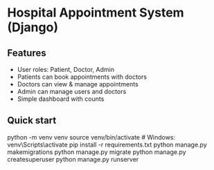 # Hospital Appointment System (Django)

## Features
- User roles: Patient, Doctor, Admin
- Patients can book appointments with doctors
- Doctors can view & manage appointments
- Admin can manage users and doctors
- Simple dashboard with counts

## Quick start
python -m venv venv
source venv/bin/activate  # Windows: venv\Scripts\activate
pip install -r requirements.txt
python manage.py makemigrations
python manage.py migrate
python manage.py createsuperuser
python manage.py runserver
